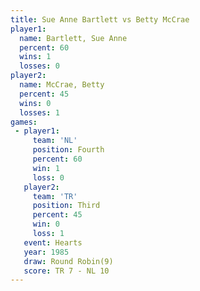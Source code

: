 ```yaml
---
title: Sue Anne Bartlett vs Betty McCrae
player1:                  
  name: Bartlett, Sue Anne
  percent: 60             
  wins: 1                 
  losses: 0               
player2:                  
  name: McCrae, Betty     
  percent: 45             
  wins: 0                 
  losses: 1               
games:
 - player1:          
     team: 'NL'      
     position: Fourth
     percent: 60     
     win: 1          
     loss: 0         
   player2:         
     team: 'TR'     
     position: Third
     percent: 45    
     win: 0         
     loss: 1        
   event: Hearts       
   year: 1985          
   draw: Round Robin(9)
   score: TR 7 - NL 10 
---
```

